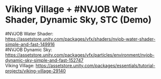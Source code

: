 # Viking Village + #NVJOB Water Shader, Dynamic Sky, STC (Demo)

#NVJOB Water Shader: https://assetstore.unity.com/packages/vfx/shaders/nvjob-water-shader-simple-and-fast-149916 <br>
#NVJOB Dynamic Sky: https://assetstore.unity.com/packages/vfx/particles/environment/nvjob-dynamic-sky-simple-and-fast-152747 <br>
Viking Village: https://assetstore.unity.com/packages/essentials/tutorial-projects/viking-village-29140 <br>
